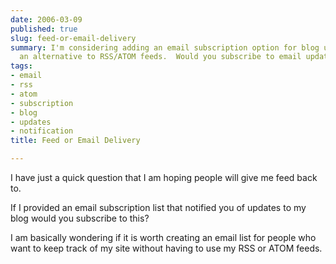 ```yaml
---
date: 2006-03-09
published: true
slug: feed-or-email-delivery
summary: I'm considering adding an email subscription option for blog updates, as
  an alternative to RSS/ATOM feeds.  Would you subscribe to email updates if offered?
tags:
- email
- rss
- atom
- subscription
- blog
- updates
- notification
title: Feed or Email Delivery

---
```

I have just a quick question that I am hoping people will give me feed back to.<p />If I provided an email subscription list that notified you of updates to my blog would you subscribe to this?<p />I am basically wondering if it is worth creating an email list for people who want to keep track of my site without having to use my RSS or ATOM feeds.<p />


